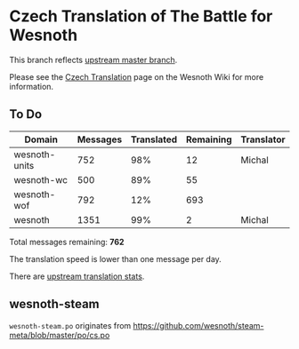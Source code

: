 # Czech Translation of The Battle for Wesnoth

This branch reflects [upstream master branch](https://github.com/wesnoth/wesnoth/tree/master).

Please see the [Czech Translation](https://wiki.wesnoth.org/CzechTranslation) page on the Wesnoth Wiki for more information.

## To Do

Domain | Messages | Translated | Remaining | Translator
------ | -------- | ---------- | --------- | ----------
wesnoth-units | 752 | 98% | 12 | Michal
wesnoth-wc | 500 | 89% | 55 |
wesnoth-wof | 792 | 12% | 693 |
wesnoth | 1351 | 99% | 2 | Michal

Total messages remaining: **762**

The translation speed is lower than one message per day.

There are [upstream translation stats](https://www.wesnoth.org/gettext/?view=langs&version=master&lang=cs).

## wesnoth-steam
`wesnoth-steam.po` originates from https://github.com/wesnoth/steam-meta/blob/master/po/cs.po
